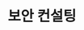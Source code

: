 ---
layout: list
title: 보안 컨설팅
slug: security-consulting
description: >
  보안컨설팅, 클라우드 보안 컨설팅에 대해 다룹니다.
sitemap: false
---